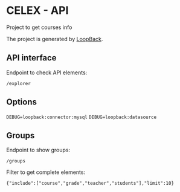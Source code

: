 # CELEX - API

Project to get courses info

The project is generated by [LoopBack](http://loopback.io).

## API interface

Endpoint to check API elements:

`
/explorer
`

## Options

`DEBUG=loopback:connector:mysql`
`DEBUG=loopback:datasource`

## Groups

Endpoint to show groups:

`
/groups
`

Filter to get complete elements:


`
{"include":["course","grade","teacher","students"],"limit":10}
`